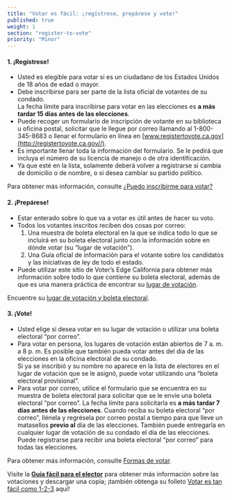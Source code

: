 ```yaml
---
title: "Votar es fácil: ¡regístrese, prepárese y vote!"
published: true
weight: 1
section: "register-to-vote"
priority: "Minor"
---
```



#### 1. ¡Regístrese!

- Usted es elegible para votar si es un ciudadano de los Estados Unidos de 18 años de edad o mayor.
- Debe inscribirse para ser parte de la lista oficial de votantes de su condado.  
  La fecha límite para inscribirse para votar en las elecciones es **a más tardar 15 días antes de las elecciones**.
- Puede recoger un formulario de inscripción de votante en su biblioteca u oficina postal, solicitar que le llegue por correo llamando al 1-800-345-8683 o llenar el formulario en línea en [www.registertovote.ca.gov](http://registertovote.ca.gov//).
- Es importante llenar toda la información del formulario. Se le pedirá que incluya el número de su licencia de manejo o de otra identificación.
- Ya que esté en la lista, solamente deberá volver a registrarse si cambia de domicilio o de nombre, o si desea cambiar su partido político.  

Para obtener más información, consulte [¿Puedo inscribirme para votar?](#menu-item-can-i-register-to-vote)

#### 2. ¡Prepárese!

- Estar enterado sobre lo que va a votar es útil antes de hacer su voto.
- Todos los votantes inscritos reciben dos cosas por correo:  
	1. Una muestra de boleta electoral en la que se indica todo lo que se incluirá en su boleta electoral junto con la información sobre en dónde votar (su “lugar de votación”).
	2. Una Guía oficial de información para el votante sobre los candidatos y las iniciativas de ley de todo el estado.
- Puede utilizar este sitio de Voter’s Edge California para obtener más información sobre todo lo que contiene su boleta electoral, además de que es una manera práctica de encontrar su [lugar de votación](#section-my-polling-place).  

Encuentre su [lugar de votación y boleta electoral](#section-my-polling-place).

#### 3. ¡Vote!

- Usted elige si desea votar en su lugar de votación o utilizar una boleta electoral “por correo”.
- Para votar en persona, los lugares de votación están abiertos de 7 a. m. a 8 p. m.  Es posible que también pueda votar antes del día de las elecciones en la oficina electoral de su condado.  
	Si ya se inscribió y su nombre no aparece en la lista de electores en el lugar de votación que se le asignó, puede votar utilizando una “boleta electoral provisional”.
- Para votar por correo, utilice el formulario que se encuentra en su muestra de boleta electoral para solicitar que se le envíe una boleta electoral “por correo”.  La fecha límite para solicitarla es **a más tardar 7 días antes de las elecciones**.  Cuando reciba su boleta electoral “por correo”, llénela y regrésela por correo postal a tiempo para que lleve un matasellos **previo al** día de las elecciones.  También puede entregarla en cualquier lugar de votación de su condado el día de las elecciones.  Puede registrarse para recibir una boleta electoral “por correo” para todas las elecciones.

Para obtener más información, consulte [Formas de votar](#section-ways-to-vote).

Visite la **[Guía fácil para el elector](http://www.easyvoterguide.org/)** para obtener más información sobre las votaciones y descargar una copia; ¡también obtenga su folleto [Votar es tan fácil como 1-2-3](http://www.easyvoterguide.org/wp-content/uploads/2010/09/Voting1-2-3-June2016.pdf) aquí!  
